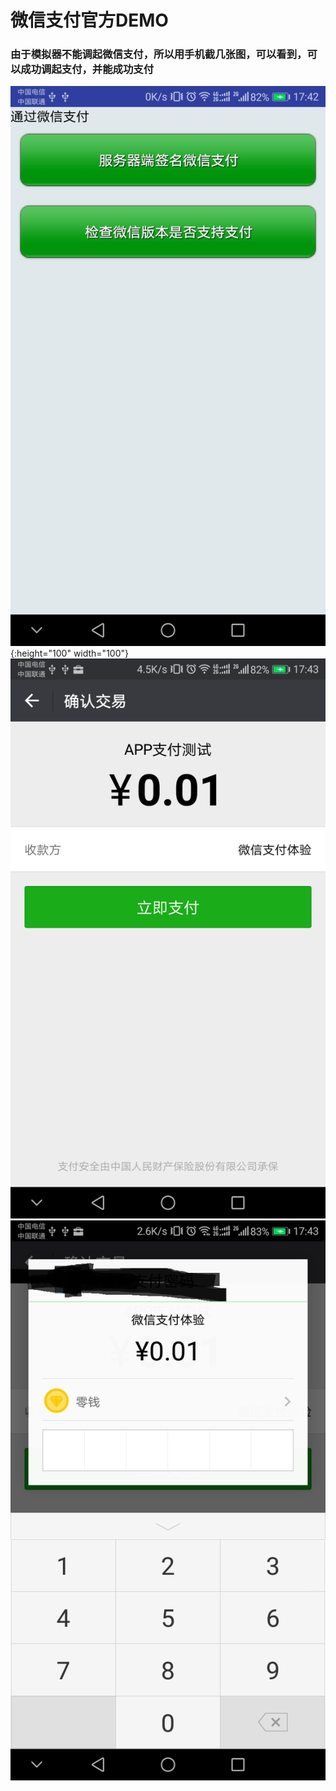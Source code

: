 # 微信支付官方DEMO

### 由于模拟器不能调起微信支付，所以用手机截几张图，可以看到，可以成功调起支付，并能成功支付
![](https://github.com/ainiyiwan/WeChatSDK_sample_Android/blob/master/png/1.png){:height="100" width="100"}
![](https://github.com/ainiyiwan/WeChatSDK_sample_Android/blob/master/png/2.png)
![](https://github.com/ainiyiwan/WeChatSDK_sample_Android/blob/master/png/3.png)
